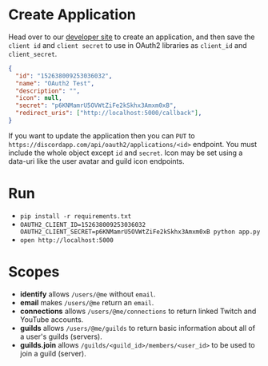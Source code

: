 # Create Application

Head over to our [developer site](https://discordapp.com/developers/applications/me) to create an application, and then save the `client id` and `client secret` to use in OAuth2 libraries as `client_id` and `client_secret`.

```json
{
  "id": "152638009253036032",
  "name": "OAuth2 Test",
  "description": "",
  "icon": null,
  "secret": "p6KNMamrU5OVWtZiFe2kSkhx3Amxm0xB",
  "redirect_uris": ["http://localhost:5000/callback"],
}
```

If you want to update the application then you can `PUT` to `https://discordapp.com/api/oauth2/applications/<id>` endpoint. You must include the whole object except `id` and `secret`. Icon may be set using a data-uri like the user avatar and guild icon endpoints.

# Run

- `pip install -r requirements.txt`
- `OAUTH2_CLIENT_ID=152638009253036032 OAUTH2_CLIENT_SECRET=p6KNMamrU5OVWtZiFe2kSkhx3Amxm0xB python app.py`
- `open http://localhost:5000`

# Scopes

- **identify** allows `/users/@me` without `email`.
- **email** makes `/users/@me` return an `email`.
- **connections** allows `/users/@me/connections` to return linked Twitch and YouTube accounts.
- **guilds** allows `/users/@me/guilds` to return basic information about all of a user's guilds (servers).
- **guilds.join** allows `/guilds/<guild_id>/members/<user_id>` to be used to join a guild (server).
